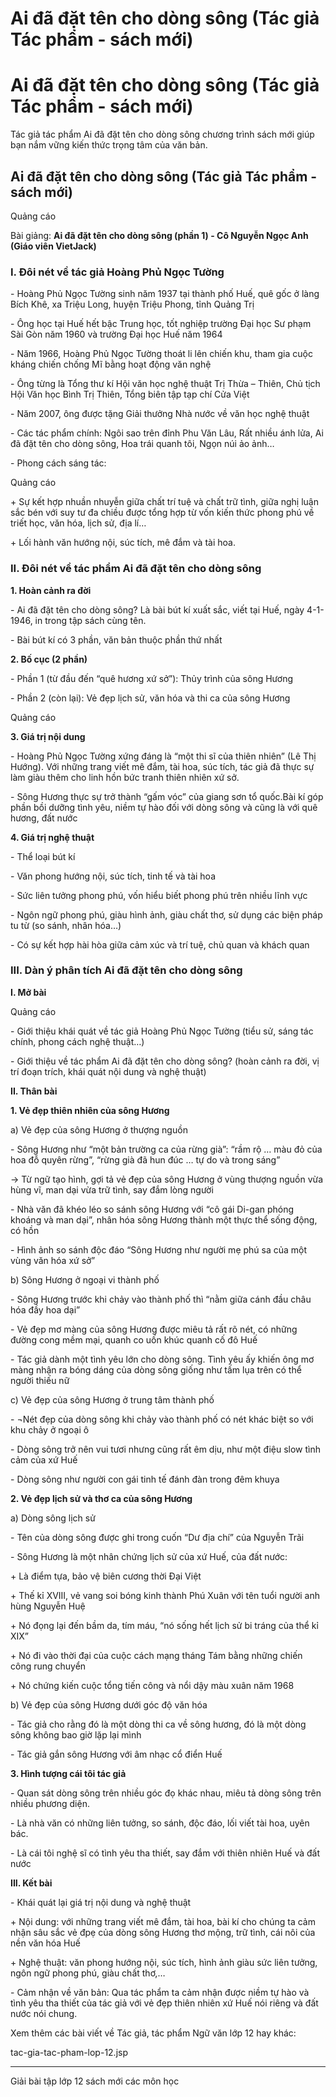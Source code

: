 # Ai đã đặt tên cho dòng sông (Tác giả Tác phẩm - sách mới)

# Ai đã đặt tên cho dòng sông (Tác giả Tác phẩm - sách mới)

Tác giả tác phẩm Ai đã đặt tên cho dòng sông chương trình sách mới giúp bạn nắm vững kiến thức trọng tâm của văn bản.

## Ai đã đặt tên cho dòng sông (Tác giả Tác phẩm - sách mới)

Quảng cáo

Bài giảng: **Ai đã đặt tên cho dòng sông (phần 1) - Cô Nguyễn Ngọc Anh (Giáo viên VietJack)**

### I. Đôi nét về tác giả Hoàng Phủ Ngọc Tường 

\- Hoàng Phủ Ngọc Tường sinh năm 1937 tại thành phố Huế, quê gốc ở làng Bích Khê, xa Triệu Long, huyện Triệu Phong, tỉnh Quảng Trị 

\- Ông học tại Huế hết bậc Trung học, tốt nghiệp trường Đại học Sư phạm Sài Gòn năm 1960 và trường Đại học Huế năm 1964 

\- Năm 1966, Hoàng Phủ Ngọc Tường thoát li lên chiến khu, tham gia cuộc kháng chiến chống Mĩ bằng hoạt động văn nghệ 

\- Ông từng là Tổng thư kí Hội văn học nghệ thuật Trị Thừa – Thiên, Chủ tịch Hội Văn học Bình Trị Thiên, Tổng biên tập tạp chí Cửa Việt 

\- Năm 2007, ông được tặng Giải thưởng Nhà nước về văn học nghệ thuật 

\- Các tác phẩm chính: Ngôi sao trên đỉnh Phu Văn Lâu, Rất nhiều ánh lửa, Ai đã đặt tên cho dòng sông, Hoa trái quanh tôi, Ngọn núi ảo ảnh… 

\- Phong cách sáng tác: 

Quảng cáo

\+ Sự kết hợp nhuần nhuyễn giữa chất trí tuệ và chất trữ tình, giữa nghị luận sắc bén với suy tư đa chiều được tổng hợp từ vốn kiến thức phong phú về triết học, văn hóa, lịch sử, địa lí… 

\+ Lối hành văn hướng nội, súc tích, mê đắm và tài hoa. 

### II. Đôi nét về tác phẩm Ai đã đặt tên cho dòng sông

**1\. Hoàn cảnh ra đời**

\- Ai đã đặt tên cho dòng sông? Là bài bút kí xuất sắc, viết tại Huế, ngày 4-1-1946, in trong tập sách cùng tên.

\- Bài bút kí có 3 phần, văn bản thuộc phần thứ nhất

**2\. Bố cục (2 phần)**

\- Phần 1 (từ đầu đến “quê hương xứ sở”): Thủy trình của sông Hương

\- Phần 2 (còn lại): Vẻ đẹp lịch sử, văn hóa và thi ca của sông Hương

Quảng cáo

**3\. Giá trị nội dung**

\- Hoàng Phủ Ngọc Tường xứng đáng là “một thi sĩ của thiên nhiên” (Lê Thị Hướng). Với những trang viết mê đắm, tài hoa, súc tích, tác giả đã thực sự làm giàu thêm cho linh hồn bức tranh thiên nhiên xứ sở. 

\- Sông Hương thực sự trở thành “gấm vóc” của giang sơn tổ quốc.Bài kí góp phần bồi dưỡng tình yêu, niềm tự hào đối với dòng sông và cũng là với quê hương, đất nước

**4\. Giá trị nghệ thuật**

\- Thể loại bút kí 

\- Văn phong hướng nội, súc tích, tinh tế và tài hoa 

\- Sức liên tưởng phong phú, vốn hiểu biết phong phú trên nhiều lĩnh vực

\- Ngôn ngữ phong phú, giàu hình ảnh, giàu chất thơ, sử dụng các biện pháp tu từ (so sánh, nhân hóa…)

\- Có sự kết hợp hài hòa giữa cảm xúc và trí tuệ, chủ quan và khách quan

### III. Dàn ý phân tích Ai đã đặt tên cho dòng sông

**I. Mở bài**

Quảng cáo

\- Giới thiệu khái quát về tác giả Hoàng Phủ Ngọc Tường (tiểu sử, sáng tác chính, phong cách nghệ thuật…)

\- Giới thiệu về tác phẩm Ai đã đặt tên cho dòng sông? (hoàn cảnh ra đời, vị trí đoạn trích, khái quát nội dung và nghệ thuật)

**II. Thân bài**

**1\. Vẻ đẹp thiên nhiên của sông Hương**

a) Vẻ đẹp của sông Hương ở thượng nguồn

\- Sông Hương như “một bản trường ca của rừng già”: “rầm rộ … màu đỏ của hoa đỗ quyên rừng”, “rừng già đã hun đúc … tự do và trong sáng”

→ Từ ngữ tạo hình, gợi tả vẻ đẹp của sông Hương ở vùng thượng nguồn vừa hùng vĩ, man dại vừa trữ tình, say đắm lòng người

\- Nhà văn đã khéo léo so sánh sông Hương với “cô gái Di-gan phóng khoáng và man dại”, nhân hóa sông Hương thành một thực thể sống động, có hồn

\- Hình ảnh so sánh độc đáo “Sông Hương như người mẹ phú sa của một vùng văn hóa xứ sở”

b) Sông Hương ở ngoại vi thành phố

\- Sông Hương trước khi chảy vào thành phố thì “nằm giữa cánh đầu châu hóa đầy hoa dại”

\- Vẻ đẹp mơ màng của sông Hương được miêu tả rất rõ nét, có những đường cong mềm mại, quanh co uốn khúc quanh cố đô Huế

\- Tác giả dành một tình yêu lớn cho dòng sông. Tình yêu ấy khiến ông mơ màng nhận ra bóng dáng của dòng sông giống như tấm lụa trên có thể người thiếu nữ

c) Vẻ đẹp của sông Hương ở trung tâm thành phố

\- ¬Nét đẹp của dòng sông khi chảy vào thành phố có nét khác biệt so với khu chảy ở ngoại ô

\- Dòng sông trở nên vui tươi nhưng cũng rất êm dịu, như một điệu slow tình cảm của xứ Huế

\- Dòng sông như người con gái tinh tế đánh đàn trong đêm khuya

**2\. Vẻ đẹp lịch sử và thơ ca của sông Hương**

a) Dòng sông lịch sử

\- Tên của dòng sông được ghi trong cuốn “Dư địa chí” của Nguyễn Trãi

\- Sông Hương là một nhân chứng lịch sử của xứ Huế, của đất nước:

\+ Là điểm tựa, bảo vệ biên cương thời Đại Việt

\+ Thế kỉ XVIII, vẻ vang soi bóng kinh thành Phú Xuân với tên tuổi người anh hùng Nguyễn Huệ

\+ Nó đọng lại đến bầm da, tím máu, “nó sống hết lịch sử bi tráng của thể kỉ XIX”

\+ Nó đi vào thời đại của cuộc cách mạng tháng Tám bằng những chiến công rung chuyển

\+ Nó chứng kiến cuộc tổng tiến công và nổi dậy màu xuân năm 1968

b) Vẻ đẹp của sông Hương dưới góc độ văn hóa

\- Tác giả cho rằng đó là một dòng thi ca về sông hương, đó là một dòng sông không bao giờ lặp lại mình

\- Tác giả gắn sông Hương với âm nhạc cổ điển Huế

**3\. Hình tượng cái tôi tác giả**

\- Quan sát dòng sông trên nhiều góc đọ khác nhau, miêu tả dòng sông trên nhiều phương diện.

\- Là nhà văn có những liên tưởng, so sánh, độc đáo, lối viết tài hoa, uyên bác.

\- Là cái tôi nghệ sĩ có tình yêu tha thiết, say đắm với thiên nhiên Huế và đất nước

**III. Kết bài**

\- Khái quát lại giá trị nội dung và nghệ thuật

\+ Nội dung: với những trang viết mê đắm, tài hoa, bài kí cho chúng ta cảm nhận sâu sắc vẻ đpẹ của dòng sông Hương thơ mộng, trữ tình, cái nôi của nền văn hóa Huế

\+ Nghệ thuật: văn phong hướng nội, súc tích, hình ảnh giàu sức liên tưởng, ngôn ngữ phong phú, giàu chất thơ,…

\- Cảm nhận về văn bản: Qua tác phẩm ta cảm nhận được niềm tự hào và tình yêu tha thiết của tác giả với vẻ đẹp thiên nhiên xứ Huế nói riêng và đất nước nói chung.

Xem thêm các bài viết về Tác giả, tác phẩm Ngữ văn lớp 12 hay khác:

tac-gia-tac-pham-lop-12.jsp

* * *

Giải bài tập lớp 12 sách mới các môn học
